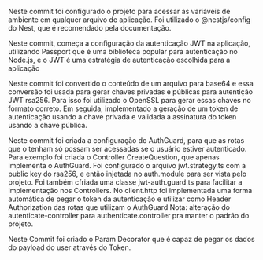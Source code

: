 Neste commit foi configurado o projeto para acessar as variáveis de ambiente em qualquer arquivo de aplicação.
Foi utilizado o @nestjs/config do Nest, que é recomendado pela documentação.

Neste commit, começa a configuração da autenticação JWT na aplicação, utilizando Passport que é uma biblioteca popular para autenticação no Node.js, e o JWT é uma estratégia de autenticação escolhida para a aplicação

Neste commit foi convertido o conteúdo de um arquivo para base64 e essa conversão foi usada para gerar chaves privadas e públicas para autentição JWT rsa256. Para isso foi utilizado o OpenSSL para gerar essas chaves no formato correto. Em seguida, implementado a geração de um token de autenticação usando a chave privada e validada a assinatura do token usando a chave pública.

Neste commit foi criada a configuração do AuthGuard, para que as rotas que o tenham só possam ser acessadas se o usuário estiver autenticado.
Para exemplo foi criada o Controller CreateQuestion, que apenas implementa o AuthGuard.
Foi configurado o arquivo jwt.strategy.ts com a public key do rsa256, e então injetada no auth.module para ser vista pelo projeto.
Foi também cfriada uma classe jwt-auth.guard.ts para facilitar a implementação nos Controllers.
No client.http foi implementada uma forma automática de pegar o token da autenticação e utilizar como Header Authorization das rotas que utilizam o AuthGuard
Nota: alteração do autenticate-controller para authenticate.controller pra manter o padrão do projeto.

Neste Commit foi criado o Param Decorator que é capaz de pegar os dados do payload do user através do Token.

